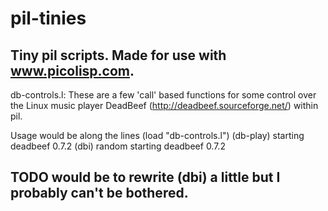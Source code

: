 # pil-tinies
Tiny pil scripts. Made for use with www.picolisp.com. 
-----------------------------------------------------
db-controls.l:
These are a few 'call' based functions for some control over the Linux music player DeadBeef (http://deadbeef.sourceforge.net/) within pil. 

Usage would be along the lines
(load "db-controls.l")
(db-play)
starting deadbeef 0.7.2
(dbi)
random
starting deadbeef 0.7.2


TODO would be to rewrite (dbi) a little but I probably can't be bothered.
------------------------------------------------------
